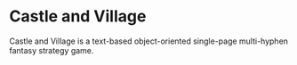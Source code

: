Castle and Village
==================

Castle and Village is a text-based object-oriented single-page multi-hyphen fantasy strategy game. 
